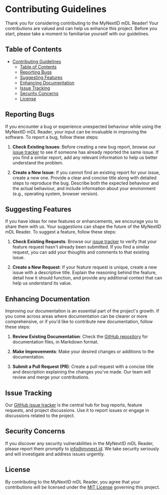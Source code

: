 # Contributing Guidelines

Thank you for considering contributing to the MyNextID mDL Reader! Your
contributions are valued and can help us enhance this project. Before you start,
please take a moment to familiarise yourself with our guidelines.

## Table of Contents

- [Contributing Guidelines](#contributing-guidelines)
  - [Table of Contents](#table-of-contents)
  - [Reporting Bugs](#reporting-bugs)
  - [Suggesting Features](#suggesting-features)
  - [Enhancing Documentation](#enhancing-documentation)
  - [Issue Tracking](#issue-tracking)
  - [Security Concerns](#security-concerns)
  - [License](#license)

## Reporting Bugs

If you encounter a bug or experience unexpected behaviour while using the
MyNextID mDL Reader, your input can be invaluable in improving the software. To
report a bug, follow these steps:

1. **Check Existing Issues**: Before creating a new bug report, browse our
[issue tracker](https://github.com/MyNextID/mDL-verifier/issues) to see if someone
has already reported the same issue. If you find a similar report, add any
relevant information to help us better understand the problem.

2. **Create a New Issue**: If you cannot find an existing report for your issue,
create a new one. Provide a clear and concise title along with detailed steps to
reproduce the bug. Describe both the expected behaviour and the actual
behaviour, and include information about your environment (e.g., operating
system, browser version).

## Suggesting Features

If you have ideas for new features or enhancements, we encourage you to share
them with us. Your suggestions can shape the future of the MyNextID mDL Reader.
To suggest a feature, follow these steps:

1. **Check Existing Requests**: Browse our [issue
tracker](https://github.com/MyNextID/mDL-verifier/issues) to verify that your
feature request hasn't already been submitted. If you find a similar request,
you can add your thoughts and comments to that existing issue.

2. **Create a New Request**: If your feature request is unique, create a new
issue with a descriptive title. Explain the reasoning behind the feature, detail
how it should function, and provide any additional context that can help us
understand its value.

## Enhancing Documentation

Improving our documentation is an essential part of the project's growth. If you
come across areas where documentation can be clearer or more comprehensive, or
if you'd like to contribute new documentation, follow these steps:

1. **Review Existing Documentation**: Check the [GitHub
repository](https://github.com/MyNextID/mDL-verifier/tree/main) for documentation files,
in Markdown format.

2. **Make Improvements**: Make your desired changes or additions to the
documentation.

3. **Submit a Pull Request (PR)**: Create a pull request with a concise title
and description explaining the changes you've made. Our team will review and
merge your contributions.

## Issue Tracking

Our [GitHub issue tracker](https://github.com/MyNextID/mDL-verifier/issues) is the
central hub for bug reports, feature requests, and project discussions. Use it
to report issues or engage in discussions related to the project.

## Security Concerns

If you discover any security vulnerabilities in the MyNextID mDL Reader, please
report them promptly to [info@mynext.id](mailto:info@mynext.id). We take
security seriously and will investigate and address issues urgently.

## License

By contributing to the MyNextID mDL Reader, you agree that your contributions
will be licensed under the [MIT License](LICENSE) governing this project.
